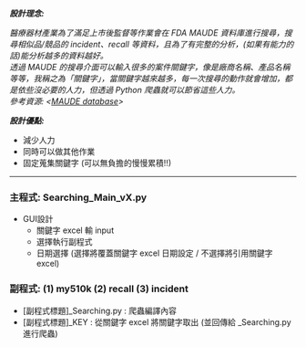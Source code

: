 _**設計理念:**_  
  
_醫療器材產業為了滿足上市後監督等作業會在 FDA MAUDE 資料庫進行搜尋，搜尋相似品/競品的 incident、recall 等資料，且為了有完整的分析，(如果有能力的話)能分析越多的資料越好。<br>
透過 MAUDE 的搜尋介面可以輸入很多的案件關鍵字，像是廠商名稱、產品名稱等等，我稱之為「關鍵字」，當關鍵字越來越多，每一次搜尋的動作就會增加，都是依些沒必要的人力，但透過 Python 爬蟲就可以節省這些人力。_  
_參考資源: <[MAUDE database](https://www.accessdata.fda.gov/scripts/cdrh/cfdocs/cfMAUDE/search.CFM)>_
  
_**設計優點:**_  
* 減少人力
* 同時可以做其他作業
* 固定蒐集關鍵字 (可以無負擔的慢慢累積!!)

---
### 主程式: Searching_Main_vX.py 
  - GUI設計
    - 關鍵字 excel 輸 input
    - 選擇執行副程式
    - 日期選擇 (選擇將覆蓋關鍵字 excel 日期設定 / 不選擇將引用關鍵字 excel)

### 副程式: (1) my510k (2) recall (3) incident
  - [副程式標題]_Searching.py : 爬蟲編譯內容
  - [副程式標題]_KEY : 從關鍵字 excel 將關鍵字取出 (並回傳給 _Searching.py 進行爬蟲)
